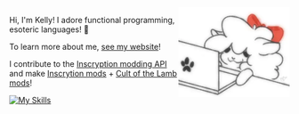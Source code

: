 <img align="right" width="200" src="./alpaca.webp" alt="An animated drawing of a fluffy alpaca looking at a computer.">

Hi, I'm Kelly! I adore functional programming, esoteric languages! 🌸

To learn more about me, [see my website](https://kbmackenzie.xyz/)!

I contribute to the [Inscryption modding API][1] and make [Inscrytion mods][2] + [Cult of the Lamb mods][3]!

[![My Skills](https://skillicons.dev/icons?i=haskell,ts,js,react,sass,nodejs,lua,cs,linux,neovim)](https://skillicons.dev)

[1]: https://thunderstore.io/c/inscryption/p/API_dev/API/
[2]: https://thunderstore.io/c/inscryption/p/KellyBetty/
[3]: https://thunderstore.io/c/cult-of-the-lamb/p/KellyBetty/
